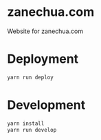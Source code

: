 # zanechua.com

Website for zanechua.com


# Deployment
```bash
yarn run deploy
```

# Development
```bash
yarn install
yarn run develop
```
